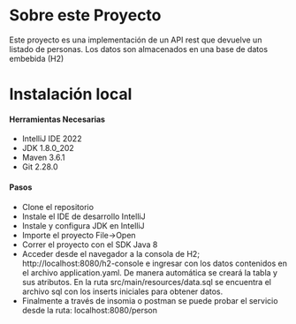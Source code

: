 # Sobre este Proyecto
Este proyecto es una implementación de un API rest que 
devuelve un listado de personas. Los datos son almacenados 
en una base de datos embebida (H2)
# Instalación local
#### Herramientas Necesarias
- IntelliJ IDE 2022
- JDK 1.8.0_202
- Maven 3.6.1
- Git 2.28.0
#### Pasos
- Clone el repositorio
- Instale el IDE de desarrollo IntelliJ
- Instale y configura JDK en IntelliJ
- Importe el proyecto File->Open
- Correr el proyecto con el SDK Java 8
- Acceder desde el navegador a la consola de H2; 
http://localhost:8080/h2-console e ingresar con los datos
contenidos en el archivo application.yaml. De manera 
automática se creará la tabla y sus atributos. En la ruta src/main/resources/data.sql 
se encuentra el archivo sql con los inserts iniciales para obtener datos.
- Finalmente a través de insomia o postman se puede probar el servicio desde 
la ruta: localhost:8080/person